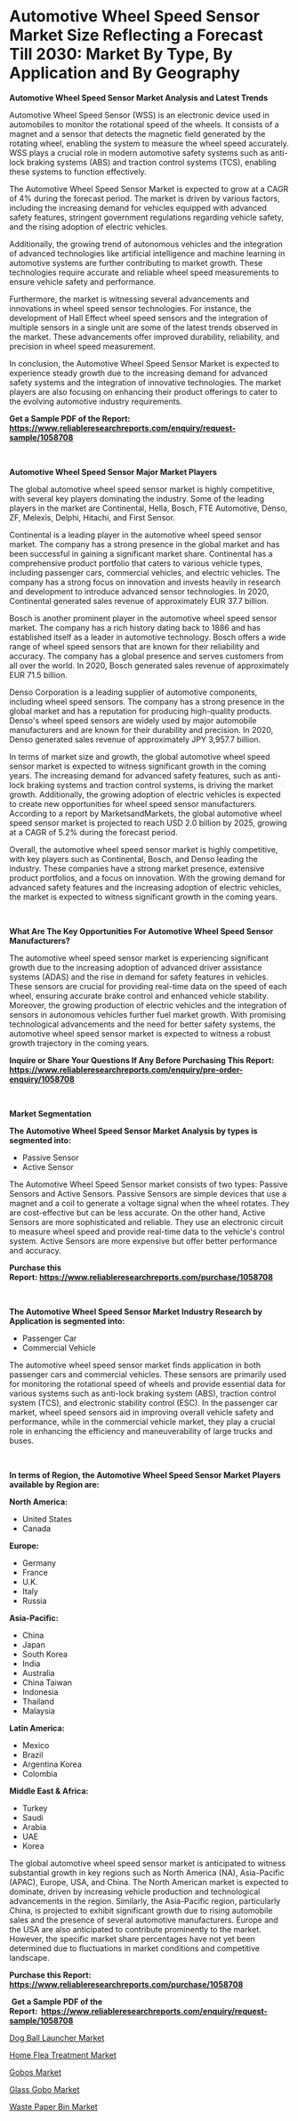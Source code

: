 <p><h1>Automotive Wheel Speed Sensor Market Size Reflecting a Forecast Till 2030: Market By Type, By Application and By Geography</h1></p><p><strong>Automotive Wheel Speed Sensor Market Analysis and Latest Trends</strong></p>
<p><p>Automotive Wheel Speed Sensor (WSS) is an electronic device used in automobiles to monitor the rotational speed of the wheels. It consists of a magnet and a sensor that detects the magnetic field generated by the rotating wheel, enabling the system to measure the wheel speed accurately. WSS plays a crucial role in modern automotive safety systems such as anti-lock braking systems (ABS) and traction control systems (TCS), enabling these systems to function effectively.</p><p>The Automotive Wheel Speed Sensor Market is expected to grow at a CAGR of 4% during the forecast period. The market is driven by various factors, including the increasing demand for vehicles equipped with advanced safety features, stringent government regulations regarding vehicle safety, and the rising adoption of electric vehicles.</p><p>Additionally, the growing trend of autonomous vehicles and the integration of advanced technologies like artificial intelligence and machine learning in automotive systems are further contributing to market growth. These technologies require accurate and reliable wheel speed measurements to ensure vehicle safety and performance.</p><p>Furthermore, the market is witnessing several advancements and innovations in wheel speed sensor technologies. For instance, the development of Hall Effect wheel speed sensors and the integration of multiple sensors in a single unit are some of the latest trends observed in the market. These advancements offer improved durability, reliability, and precision in wheel speed measurement.</p><p>In conclusion, the Automotive Wheel Speed Sensor Market is expected to experience steady growth due to the increasing demand for advanced safety systems and the integration of innovative technologies. The market players are also focusing on enhancing their product offerings to cater to the evolving automotive industry requirements.</p></p>
<p><strong>Get a Sample PDF of the Report:&nbsp; <a href="https://www.reliableresearchreports.com/enquiry/request-sample/1058708">https://www.reliableresearchreports.com/enquiry/request-sample/1058708</a></strong></p>
<p>&nbsp;</p>
<p><strong>Automotive Wheel Speed Sensor Major Market Players</strong></p>
<p><p>The global automotive wheel speed sensor market is highly competitive, with several key players dominating the industry. Some of the leading players in the market are Continental, Hella, Bosch, FTE Automotive, Denso, ZF, Melexis, Delphi, Hitachi, and First Sensor.</p><p>Continental is a leading player in the automotive wheel speed sensor market. The company has a strong presence in the global market and has been successful in gaining a significant market share. Continental has a comprehensive product portfolio that caters to various vehicle types, including passenger cars, commercial vehicles, and electric vehicles. The company has a strong focus on innovation and invests heavily in research and development to introduce advanced sensor technologies. In 2020, Continental generated sales revenue of approximately EUR 37.7 billion.</p><p>Bosch is another prominent player in the automotive wheel speed sensor market. The company has a rich history dating back to 1886 and has established itself as a leader in automotive technology. Bosch offers a wide range of wheel speed sensors that are known for their reliability and accuracy. The company has a global presence and serves customers from all over the world. In 2020, Bosch generated sales revenue of approximately EUR 71.5 billion.</p><p>Denso Corporation is a leading supplier of automotive components, including wheel speed sensors. The company has a strong presence in the global market and has a reputation for producing high-quality products. Denso's wheel speed sensors are widely used by major automobile manufacturers and are known for their durability and precision. In 2020, Denso generated sales revenue of approximately JPY 3,957.7 billion.</p><p>In terms of market size and growth, the global automotive wheel speed sensor market is expected to witness significant growth in the coming years. The increasing demand for advanced safety features, such as anti-lock braking systems and traction control systems, is driving the market growth. Additionally, the growing adoption of electric vehicles is expected to create new opportunities for wheel speed sensor manufacturers. According to a report by MarketsandMarkets, the global automotive wheel speed sensor market is projected to reach USD 2.0 billion by 2025, growing at a CAGR of 5.2% during the forecast period.</p><p>Overall, the automotive wheel speed sensor market is highly competitive, with key players such as Continental, Bosch, and Denso leading the industry. These companies have a strong market presence, extensive product portfolios, and a focus on innovation. With the growing demand for advanced safety features and the increasing adoption of electric vehicles, the market is expected to witness significant growth in the coming years.</p></p>
<p>&nbsp;</p>
<p><strong>What Are The Key Opportunities For Automotive Wheel Speed Sensor Manufacturers?</strong></p>
<p><p>The automotive wheel speed sensor market is experiencing significant growth due to the increasing adoption of advanced driver assistance systems (ADAS) and the rise in demand for safety features in vehicles. These sensors are crucial for providing real-time data on the speed of each wheel, ensuring accurate brake control and enhanced vehicle stability. Moreover, the growing production of electric vehicles and the integration of sensors in autonomous vehicles further fuel market growth. With promising technological advancements and the need for better safety systems, the automotive wheel speed sensor market is expected to witness a robust growth trajectory in the coming years.</p></p>
<p><strong>Inquire or Share Your Questions If Any Before Purchasing This Report: <a href="https://www.reliableresearchreports.com/enquiry/pre-order-enquiry/1058708">https://www.reliableresearchreports.com/enquiry/pre-order-enquiry/1058708</a></strong></p>
<p>&nbsp;</p>
<p><strong>Market Segmentation</strong></p>
<p><strong>The Automotive Wheel Speed Sensor Market Analysis by types is segmented into:</strong></p>
<p><ul><li>Passive Sensor</li><li>Active Sensor</li></ul></p>
<p><p>The Automotive Wheel Speed Sensor market consists of two types: Passive Sensors and Active Sensors. Passive Sensors are simple devices that use a magnet and a coil to generate a voltage signal when the wheel rotates. They are cost-effective but can be less accurate. On the other hand, Active Sensors are more sophisticated and reliable. They use an electronic circuit to measure wheel speed and provide real-time data to the vehicle's control system. Active Sensors are more expensive but offer better performance and accuracy.</p></p>
<p><strong>Purchase this Report:&nbsp;<a href="https://www.reliableresearchreports.com/purchase/1058708">https://www.reliableresearchreports.com/purchase/1058708</a></strong></p>
<p>&nbsp;</p>
<p><strong>The Automotive Wheel Speed Sensor Market Industry Research by Application is segmented into:</strong></p>
<p><ul><li>Passenger Car</li><li>Commercial Vehicle</li></ul></p>
<p><p>The automotive wheel speed sensor market finds application in both passenger cars and commercial vehicles. These sensors are primarily used for monitoring the rotational speed of wheels and provide essential data for various systems such as anti-lock braking system (ABS), traction control system (TCS), and electronic stability control (ESC). In the passenger car market, wheel speed sensors aid in improving overall vehicle safety and performance, while in the commercial vehicle market, they play a crucial role in enhancing the efficiency and maneuverability of large trucks and buses.</p></p>
<p>&nbsp;</p>
<p><strong>In terms of Region, the Automotive Wheel Speed Sensor Market Players available by Region are:</strong></p>
<p>
    <p> <strong> North America: </strong>
        <ul>
            <li>United States</li>
            <li>Canada</li>
        </ul>
        </p> 
    <p> <strong> Europe: </strong>
        <ul>
            <li>Germany</li>
            <li>France</li>
            <li>U.K.</li>
            <li>Italy</li>
            <li>Russia</li>
        </ul>
        </p> 
    <p> <strong> Asia-Pacific: </strong>
        <ul>
            <li>China</li>
            <li>Japan</li>
            <li>South Korea</li>
            <li>India</li>
            <li>Australia</li>
            <li>China Taiwan</li>
            <li>Indonesia</li>
            <li>Thailand</li>
            <li>Malaysia</li>
        </ul>
        </p> 
    <p> <strong> Latin America: </strong>
        <ul>
            <li>Mexico</li>
            <li>Brazil</li>
            <li>Argentina Korea</li>
            <li>Colombia</li>
        </ul>
        </p> 
    <p> <strong> Middle East & Africa: </strong>
        <ul>
            <li>Turkey</li>
            <li>Saudi</li>
            <li>Arabia</li>
            <li>UAE</li>
            <li>Korea</li>
        </ul>
    </p>
    </p>
<p><p>The global automotive wheel speed sensor market is anticipated to witness substantial growth in key regions such as North America (NA), Asia-Pacific (APAC), Europe, USA, and China. The North American market is expected to dominate, driven by increasing vehicle production and technological advancements in the region. Similarly, the Asia-Pacific region, particularly China, is projected to exhibit significant growth due to rising automobile sales and the presence of several automotive manufacturers. Europe and the USA are also anticipated to contribute prominently to the market. However, the specific market share percentages have not yet been determined due to fluctuations in market conditions and competitive landscape.</p></p>
<p><strong>Purchase this Report: <a href="https://www.reliableresearchreports.com/purchase/1058708">https://www.reliableresearchreports.com/purchase/1058708</a></strong></p>
<p>&nbsp;<strong>Get a Sample PDF of the Report:&nbsp;&nbsp;<a href="https://www.reliableresearchreports.com/enquiry/request-sample/1058708">https://www.reliableresearchreports.com/enquiry/request-sample/1058708</a></strong></p>
<p><strong></strong></p>
<p><p><a href="https://medium.com/@drakesporer988/dog-ball-launcher-market-trends-and-market-analysis-forecasted-for-period-2023-2030-f7894818c97e">Dog Ball Launcher Market</a></p><p><a href="https://medium.com/@reganklocko456458/home-flea-treatment-market-report-reveals-the-latest-trends-and-growth-opportunities-of-this-market-3d820a3b5f1b">Home Flea Treatment Market</a></p><p><a href="https://medium.com/@cletaturner879789/gobos-market-size-market-outlook-and-market-forecast-2023-to-2030-8bc84ab7c0d2">Gobos Market</a></p><p><a href="https://medium.com/@lulukerluke/glass-gobo-market-trends-forecast-and-competitive-analysis-to-2030-39495109b30c">Glass Gobo Market</a></p><p><a href="https://medium.com/@evalynkoepp98698/waste-paper-bin-market-outlook-industry-overview-and-forecast-2023-to-2030-91248de11856">Waste Paper Bin Market</a></p></p>